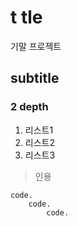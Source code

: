 # t tle

기말 프로젝트
## subtitle
### 2 depth 

1. 리스트1
2. 리스트2
3. 리스트3

>인용

``` 
code.
    code.
        code.
```